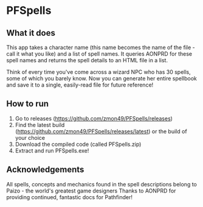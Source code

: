 # PFSpells

## What it does
This app takes a character name (this name becomes the name of the file - call it what you like) and a list of spell names. It queries AONPRD for these spell names and returns the spell details to an HTML file in a list.

Think of every time you've come across a wizard NPC who has 30 spells, some of which you barely know. Now you can generate her entire spellbook and save it to a single, easily-read file for future reference!

## How to run
1. Go to releases (https://github.com/zmon49/PFSpells/releases)
2. Find the latest build (https://github.com/zmon49/PFSpells/releases/latest) or the build of your choice
3. Download the compiled code (called PFSpells.zip)
4. Extract and run PFSpells.exe!

## Acknowledgements
All spells, concepts and mechanics found in the spell descriptions belong to Paizo - the world's greatest game designers
Thanks to AONPRD for providing continued, fantastic docs for Pathfinder!
